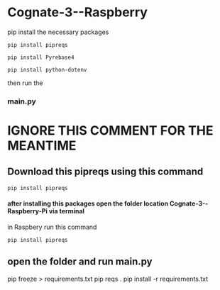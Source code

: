 # Cognate-3--Raspberry

pip install the necessary packages

```shell
pip install pipreqs
```

```shell
pip install Pyrebase4
```

```shell
pip install python-dotenv
```

then run the 
### main.py


# IGNORE THIS COMMENT FOR THE MEANTIME

## Download this pipreqs using this command
```shell
pip install pipreqs
```
#### after installing this packages open the folder location Cognate-3--Raspberry-Pi via terminal
in Raspbery run this command 
```shell
pip install pipreqs
```


## open the folder and run main.py

pip freeze > requirements.txt
pip reqs .
pip install -r requirements.txt
